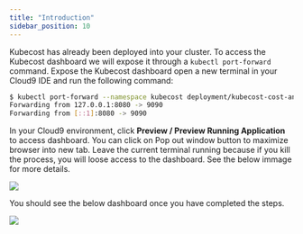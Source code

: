 ```yaml
---
title: "Introduction"
sidebar_position: 10
---
```


Kubecost has already been deployed into your cluster. To access the Kubecost dashboard we will expose it through a `kubectl port-forward` command. Expose the Kubecost dashboard open a new terminal in your Cloud9 IDE and run the following command:

```bash test=false
$ kubectl port-forward --namespace kubecost deployment/kubecost-cost-analyzer 8080:9090
Forwarding from 127.0.0.1:8080 -> 9090
Forwarding from [::1]:8080 -> 9090
```

In your Cloud9 environment, click <b>Preview / Preview Running Application</b> to access dashboard. You can click on Pop out window button to maximize browser into new tab. Leave the current terminal running because if you kill the process, you will loose access to the dashboard. See the below immage for more details.

<browser url='https://us-east-1.console.aws.amazon.com/cloud9/ide/2an0f568zlmnfkfb3w59iviyx6dedjmi'>
<img src={require('./assets/cloud9.png').default}/>
</browser>

You should see the below dashboard once you have completed the steps.

<browser url='https://2an0f568zlmnfkfb3w59iviyx6dedjmi.vfs.cloud9.us-east-1.amazonaws.com/overview'>
<img src={require('./assets/overview.png').default}/>
</browser>
